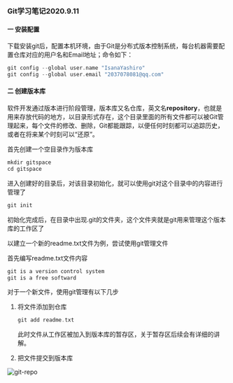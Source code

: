 ### Git学习笔记2020.9.11

#### 一 安装配置

下载安装git后，配置本机环境，由于Git是分布式版本控制系统，每台机器需要配置仓库对应的用户名和Email地址；命令如下：

```c
git config --global user.name "IsanaYashiro"
git config --global user.email "2037078081@qq.com"
```

#### 二 创建版本库

软件开发通过版本进行阶段管理，版本库又名仓库，英文名**repository**，也就是用来存放代码的地方，以目录形式存在，这个目录里面的所有文件都可以被Git管理起来，每个文件的修改、删除，Git都能跟踪，以便任何时刻都可以追踪历史，或者在将来某个时刻可以“还原”。

首先创建一个空目录作为版本库

```c
mkdir gitspace
cd gitspace
```

进入创建好的目录后，对该目录初始化，就可以使用git对这个目录中的内容进行管理了

```c
git init
```

初始化完成后，在目录中出现.git的文件夹，这个文件夹就是git用来管理这个版本库的工作区了

以建立一个新的readme.txt文件为例，尝试使用git管理文件

首先编写readme.txt文件内容

```c
git is a version control system
git is a free softward
```

对于一个新文件，使用git管理有以下几步

1. 将文件添加到仓库

   ```c
   git add readme.txt
   ```

   此时文件从工作区被加入到版本库的暂存区，关于暂存区后续会有详细的讲解。

2. 把文件提交到版本库





![git-repo](https://www.liaoxuefeng.com/files/attachments/919020037470528/0)